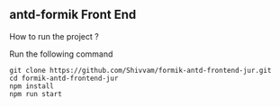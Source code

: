 ##  antd-formik Front End

How to run the project ?

Run the following command

```Clone the Directory
git clone https://github.com/Shivvam/formik-antd-frontend-jur.git
cd formik-antd-frontend-jur
npm install
npm run start
```

